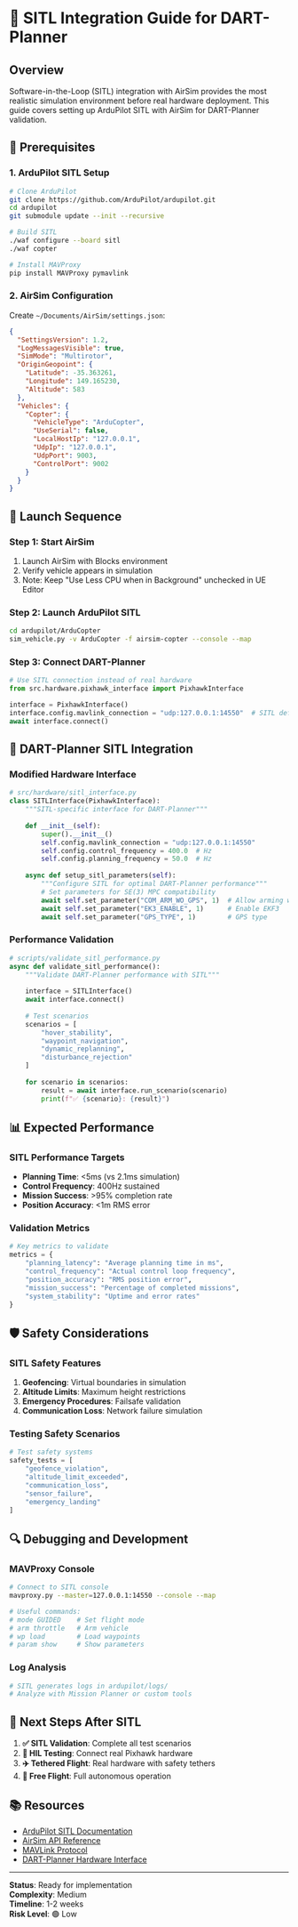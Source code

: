 # 🚁 SITL Integration Guide for DART-Planner

## **Overview**
Software-in-the-Loop (SITL) integration with AirSim provides the most realistic simulation environment before real hardware deployment. This guide covers setting up ArduPilot SITL with AirSim for DART-Planner validation.

## **🔧 Prerequisites**

### **1. ArduPilot SITL Setup**
```bash
# Clone ArduPilot
git clone https://github.com/ArduPilot/ardupilot.git
cd ardupilot
git submodule update --init --recursive

# Build SITL
./waf configure --board sitl
./waf copter

# Install MAVProxy
pip install MAVProxy pymavlink
```

### **2. AirSim Configuration**
Create `~/Documents/AirSim/settings.json`:
```json
{
  "SettingsVersion": 1.2,
  "LogMessagesVisible": true,
  "SimMode": "Multirotor",
  "OriginGeopoint": {
    "Latitude": -35.363261,
    "Longitude": 149.165230,
    "Altitude": 583
  },
  "Vehicles": {
    "Copter": {
      "VehicleType": "ArduCopter",
      "UseSerial": false,
      "LocalHostIp": "127.0.0.1",
      "UdpIp": "127.0.0.1",
      "UdpPort": 9003,
      "ControlPort": 9002
    }
  }
}
```

## **🚀 Launch Sequence**

### **Step 1: Start AirSim**
1. Launch AirSim with Blocks environment
2. Verify vehicle appears in simulation
3. Note: Keep "Use Less CPU when in Background" unchecked in UE Editor

### **Step 2: Launch ArduPilot SITL**
```bash
cd ardupilot/ArduCopter
sim_vehicle.py -v ArduCopter -f airsim-copter --console --map
```

### **Step 3: Connect DART-Planner**
```python
# Use SITL connection instead of real hardware
from src.hardware.pixhawk_interface import PixhawkInterface

interface = PixhawkInterface()
interface.config.mavlink_connection = "udp:127.0.0.1:14550"  # SITL default
await interface.connect()
```

## **🎯 DART-Planner SITL Integration**

### **Modified Hardware Interface**
```python
# src/hardware/sitl_interface.py
class SITLInterface(PixhawkInterface):
    """SITL-specific interface for DART-Planner"""
    
    def __init__(self):
        super().__init__()
        self.config.mavlink_connection = "udp:127.0.0.1:14550"
        self.config.control_frequency = 400.0  # Hz
        self.config.planning_frequency = 50.0  # Hz
        
    async def setup_sitl_parameters(self):
        """Configure SITL for optimal DART-Planner performance"""
        # Set parameters for SE(3) MPC compatibility
        await self.set_parameter("COM_ARM_WO_GPS", 1)  # Allow arming without GPS
        await self.set_parameter("EK3_ENABLE", 1)      # Enable EKF3
        await self.set_parameter("GPS_TYPE", 1)        # GPS type
```

### **Performance Validation**
```python
# scripts/validate_sitl_performance.py
async def validate_sitl_performance():
    """Validate DART-Planner performance with SITL"""
    
    interface = SITLInterface()
    await interface.connect()
    
    # Test scenarios
    scenarios = [
        "hover_stability",
        "waypoint_navigation", 
        "dynamic_replanning",
        "disturbance_rejection"
    ]
    
    for scenario in scenarios:
        result = await interface.run_scenario(scenario)
        print(f"✅ {scenario}: {result}")
```

## **📊 Expected Performance**

### **SITL Performance Targets**
- **Planning Time**: <5ms (vs 2.1ms simulation)
- **Control Frequency**: 400Hz sustained
- **Mission Success**: >95% completion rate
- **Position Accuracy**: <1m RMS error

### **Validation Metrics**
```python
# Key metrics to validate
metrics = {
    "planning_latency": "Average planning time in ms",
    "control_frequency": "Actual control loop frequency",
    "position_accuracy": "RMS position error",
    "mission_success": "Percentage of completed missions",
    "system_stability": "Uptime and error rates"
}
```

## **🛡️ Safety Considerations**

### **SITL Safety Features**
1. **Geofencing**: Virtual boundaries in simulation
2. **Altitude Limits**: Maximum height restrictions
3. **Emergency Procedures**: Failsafe validation
4. **Communication Loss**: Network failure simulation

### **Testing Safety Scenarios**
```python
# Test safety systems
safety_tests = [
    "geofence_violation",
    "altitude_limit_exceeded", 
    "communication_loss",
    "sensor_failure",
    "emergency_landing"
]
```

## **🔍 Debugging and Development**

### **MAVProxy Console**
```bash
# Connect to SITL console
mavproxy.py --master=127.0.0.1:14550 --console --map

# Useful commands:
# mode GUIDED    # Set flight mode
# arm throttle   # Arm vehicle
# wp load        # Load waypoints
# param show     # Show parameters
```

### **Log Analysis**
```bash
# SITL generates logs in ardupilot/logs/
# Analyze with Mission Planner or custom tools
```

## **🚀 Next Steps After SITL**

1. **✅ SITL Validation**: Complete all test scenarios
2. **🔧 HIL Testing**: Connect real Pixhawk hardware
3. **✈️ Tethered Flight**: Real hardware with safety tethers
4. **🌟 Free Flight**: Full autonomous operation

## **📚 Resources**

- [ArduPilot SITL Documentation](https://ardupilot.org/dev/docs/sitl-with-airsim.html)
- [AirSim API Reference](https://microsoft.github.io/AirSim/)
- [MAVLink Protocol](https://mavlink.io/en/)
- [DART-Planner Hardware Interface](../src/hardware/pixhawk_interface.py)

---

**Status**: Ready for implementation  
**Complexity**: Medium  
**Timeline**: 1-2 weeks  
**Risk Level**: 🟢 Low 